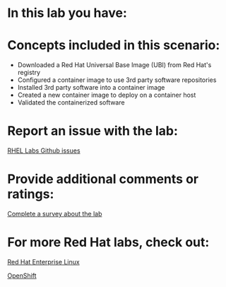 # In this lab you have:
# Concepts included in this scenario:
* Downloaded a Red Hat Universal Base Image (UBI) from Red Hat's registry
* Configured a container image to use 3rd party software repositories
* Installed 3rd party software into a container image
* Created a new container image to deploy on a container host
* Validated the containerized software

# Report an issue with the lab:
[RHEL Labs Github issues](https://github.com/rhel-labs/learn-katacoda/issues)

# Provide additional comments or ratings:
[Complete a survey about the lab](https://forms.gle/vipkbKFYcKx9YYSs6)

# For more Red Hat labs, check out:
[Red Hat Enterprise Linux](https://lab.redhat.com)

[OpenShift](https://learn.openshift.com)

